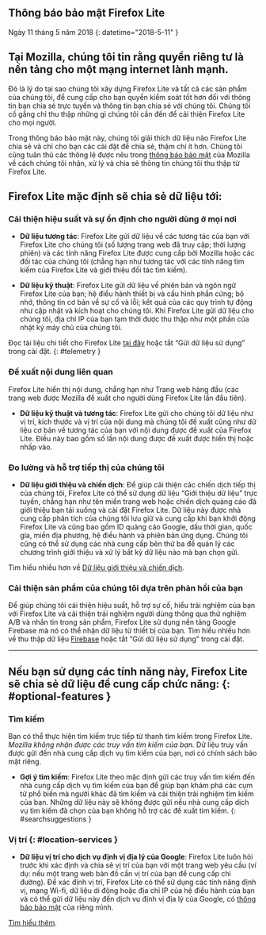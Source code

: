 ## <span class="privacy-header-policy">Thông báo bảo mật</span> <span class="privacy-header-firefox-lite">Firefox Lite</span>

Ngày 11 tháng 5 năm 2018
{: datetime="2018-5-11" }

## Tại Mozilla, chúng tôi tin rằng quyền riêng tư là nền tảng cho một mạng internet lành mạnh.

Đó là lý do tại sao chúng tôi xây dựng Firefox Lite và tất cả các sản phẩm của chúng tôi, để cung cấp cho bạn quyền kiểm soát tốt hơn đối với thông tin bạn chia sẻ trực tuyến và thông tin bạn chia sẻ với chúng tôi. Chúng tôi cố gắng chỉ thu thập những gì chúng tôi cần đến để cải thiện Firefox Lite cho mọi người.

Trong thông báo bảo mật này, chúng tôi giải thích dữ liệu nào Firefox Lite chia sẻ và chỉ cho bạn các cài đặt để chia sẻ, thậm chí ít hơn. Chúng tôi cũng tuân thủ các thông lệ được nêu trong [thông báo bảo mật](https://www.mozilla.org/privacy/) của  Mozilla về cách chúng tôi nhận, xử lý và chia sẻ thông tin chúng tôi thu thập từ Firefox Lite.

## Firefox Lite mặc định sẽ chia sẻ dữ liệu tới:

### Cải thiện hiệu suất và sự ổn định cho người dùng ở mọi nơi

* __Dữ liệu tương tác__: Firefox Lite gửi dữ liệu về các tương tác của bạn với Firefox Lite cho chúng tôi (số lượng trang web đã truy cập; thời lượng phiên) và các tính năng Firefox Lite được cung cấp bởi Mozilla hoặc các đối tác của chúng tôi (chẳng hạn như tương tác với các tính năng tìm kiếm của Firefox Lite và giới thiệu đối tác tìm kiếm).

* __Dữ liệu kỹ thuật__: Firefox Lite gửi dữ liệu về phiên bản và ngôn ngữ Firefox Lite của bạn; hệ điều hành thiết bị và cấu hình phần cứng; bộ nhớ, thông tin cơ bản về sự cố và lỗi; kết quả của các quy trình tự động như cập nhật và kích hoạt cho chúng tôi. Khi Firefox Lite gửi dữ liệu cho chúng tôi, địa chỉ IP của bạn tạm thời được thu thập như một phần của nhật ký máy chủ của chúng tôi.

Đọc tài liệu chi tiết cho Firefox Lite [tại đây](https://github.com/mozilla-tw/Rocket/wiki/Telemetry) hoặc tắt “Gửi dữ liệu sử dụng” trong cài đặt.
{: #telemetry }

### Đề xuất nội dung liên quan

Firefox Lite hiển thị nội dung, chẳng hạn như Trang web hàng đầu (các trang web được Mozilla đề xuất cho người dùng Firefox Lite lần đầu tiên).

* __Dữ liệu kỹ thuật và tương tác__: Firefox Lite gửi cho chúng tôi dữ liệu như vị trí, kích thước và vị trí của nội dung mà chúng tôi đề xuất cũng như dữ liệu cơ bản về tương tác của bạn với nội dung được đề xuất của Firefox Lite. Điều này bao gồm số lần nội dung được đề xuất được hiển thị hoặc nhấp vào.

### Đo lường và hỗ trợ tiếp thị của chúng tôi

* __Dữ liệu giới thiệu và chiến dịch__: Để giúp cải thiện các chiến dịch tiếp thị của chúng tôi, Firefox Lite có thể sử dụng dữ liệu “Giới thiệu dữ liệu” trực tuyến, chẳng hạn như tên miền trang web hoặc chiến dịch quảng cáo đã giới thiệu bạn tải xuống và cài đặt Firefox Lite. Dữ liệu này được nhà cung cấp phân tích của chúng tôi lưu giữ và cung cấp khi bạn khởi động Firefox Lite và cũng bao gồm ID quảng cáo Google, dấu thời gian, quốc gia, miền địa phương, hệ điều hành và phiên bản ứng dụng. Chúng tôi cũng có thể sử dụng các nhà cung cấp bên thứ ba để quản lý các chương trình giới thiệu và xử lý bất kỳ dữ liệu nào mà bạn chọn gửi.

Tìm hiểu nhiều hơn về [Dữ liệu giới thiệu và chiến dịch](https://github.com/mozilla-tw/Rocket/wiki/Telemetry#install-campaign-tracking). 

### Cải thiện sản phẩm của chúng tôi dựa trên phản hồi của bạn

Để giúp chúng tôi cải thiện hiệu suất, hỗ trợ sự cố, hiểu trải nghiệm của bạn với Firefox Lite và cải thiện trải nghiệm người dùng thông qua thử nghiệm A/B và nhắn tin trong sản phẩm, Firefox Lite sử dụng nền tảng Google Firebase mà nó có thể nhận dữ liệu từ thiết bị của bạn. Tìm hiểu nhiều hơn về thu thập dữ liệu [Firebase](https://support.google.com/firebase/answer/6318039?hl=en) hoặc tắt “Gửi dữ liệu sử dụng” trong cài đặt. 

---

## Nếu bạn sử dụng các tính năng này, Firefox Lite sẽ chia sẻ dữ liệu để cung cấp chức năng: {: #optional-features }

### Tìm kiếm

Bạn có thể thực hiện tìm kiếm trực tiếp từ thanh tìm kiếm trong Firefox Lite. _Mozilla không nhận được các truy vấn tìm kiếm của bạn._ Dữ liệu truy vấn được gửi đến nhà cung cấp dịch vụ tìm kiếm của bạn, nơi có chính sách bảo mật riêng.

* __Gợi ý tìm kiếm__: Firefox Lite theo mặc định gửi các truy vấn tìm kiếm đến nhà cung cấp dịch vụ tìm kiếm của bạn để giúp bạn khám phá các cụm từ phổ biến mà người khác đã tìm kiếm và cải thiện trải nghiệm tìm kiếm của bạn. Những dữ liệu này sẽ không được gửi nếu nhà cung cấp dịch vụ tìm kiếm đã chọn của bạn không hỗ trợ các đề xuất tìm kiếm.
{: #searchsuggestions }

### Vị trí {: #location-services }

* __Dữ liệu vị trí cho dịch vụ định vị địa lý của Google__: Firefox Lite luôn hỏi trước khi xác định và chia sẻ vị trí của bạn với một trang web yêu cầu (ví dụ: nếu một trang web bản đồ cần vị trí của bạn để cung cấp chỉ đường). Để xác định vị trí, Firefox Lite có thể sử dụng các tính năng định vị, mạng Wi-fi, dữ liệu di động hoặc địa chỉ IP của hệ điều hành của bạn và có thể gửi dữ liệu này đến dịch vụ định vị địa lý của Google, có [thông báo bảo mật](https://www.google.com/privacy/lsf.html) của riêng mình.

[Tìm hiểu thêm](https://www.mozilla.org/firefox/geolocation/).
